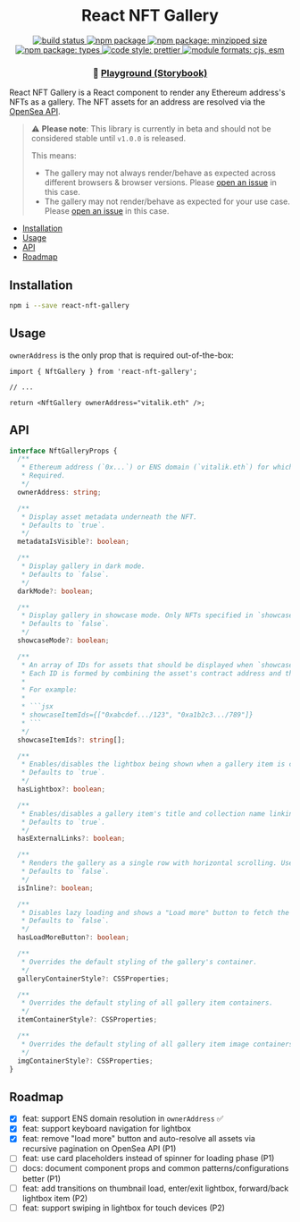 <h1 align="center">React NFT Gallery</h1>

<p align="center">
  <a href="#">
    <img alt="build status" src="https://github.com/bkrem/react-nft-gallery/workflows/CI/badge.svg">
  </a>
  <a href="https://www.npmjs.com/package/react-nft-gallery">
    <img alt="npm package" src="https://img.shields.io/npm/v/react-nft-gallery?style=flat">
  </a>
  <!-- <a href="https://www.npmjs.com/package/react-nft-gallery">
    <img alt="npm package: downloads monthly" src="https://img.shields.io/npm/dm/react-nft-gallery.svg">
  </a> -->
  <a href="https://bundlephobia.com/result?p=react-nft-gallery">
    <img alt="npm package: minzipped size" src="https://img.shields.io/bundlephobia/minzip/react-nft-gallery">
  </a>
  <a href="https://www.npmjs.com/package/react-nft-gallery">
    <img alt="npm package: types" src="https://img.shields.io/npm/types/react-nft-gallery">
  </a>
  <a href="https://github.com/prettier/prettier">
    <img alt="code style: prettier" src="https://img.shields.io/badge/code_style-prettier-ff69b4.svg">
  </a>
  <a href="#">
    <img alt="module formats: cjs, esm" src="https://img.shields.io/badge/module%20formats-cjs%2C%20esm-green.svg">
  </a>
</p>

<p align="center">
  <h3 align="center"><span>👾 </span><a href="https://bkrem.github.io/react-nft-gallery">Playground (Storybook)</a></h3>
</p>

React NFT Gallery is a React component to render any Ethereum address's NFTs as a gallery.
The NFT assets for an address are resolved via the [OpenSea API](https://docs.opensea.io/reference/api-overview).

> ⚠️ **Please note**: This library is currently in beta and should not be considered stable until `v1.0.0` is released.
>
> This means:
>
> - The gallery may not always render/behave as expected across different browsers & browser versions.
>   Please [open an issue](https://github.com/bkrem/react-nft-gallery/issues) in this case.
> - The gallery may not render/behave as expected for your use case.
>   Please [open an issue](https://github.com/bkrem/react-nft-gallery/issues) in this case.

- [Installation](#installation)
- [Usage](#usage)
- [API](#api)
- [Roadmap](#roadmap)

## Installation

```bash
npm i --save react-nft-gallery
```

## Usage

`ownerAddress` is the only prop that is required out-of-the-box:

```tsx
import { NftGallery } from 'react-nft-gallery';

// ...

return <NftGallery ownerAddress="vitalik.eth" />;
```

## API

````ts
interface NftGalleryProps {
  /**
   * Ethereum address (`0x...`) or ENS domain (`vitalik.eth`) for which the gallery should contain associated NFTs.
   * Required.
   */
  ownerAddress: string;

  /**
   * Display asset metadata underneath the NFT.
   * Defaults to `true`.
   */
  metadataIsVisible?: boolean;

  /**
   * Display gallery in dark mode.
   * Defaults to `false`.
   */
  darkMode?: boolean;

  /**
   * Display gallery in showcase mode. Only NFTs specified in `showcaseItemIds` will be rendered.
   * Defaults to `false`.
   */
  showcaseMode?: boolean;

  /**
   * An array of IDs for assets that should be displayed when `showcaseMode` is active.
   * Each ID is formed by combining the asset's contract address and the asset's own tokenId: `{:assetContractAddress}/{:tokenId}`
   *
   * For example:
   *
   * ```jsx
   * showcaseItemIds={["0xabcdef.../123", "0xa1b2c3.../789"]}
   * ```
   */
  showcaseItemIds?: string[];

  /**
   * Enables/disables the lightbox being shown when a gallery item is clicked/tapped.
   * Defaults to `true`.
   */
  hasLightbox?: boolean;

  /**
   * Enables/disables a gallery item's title and collection name linking to the asset and collection on OpenSea, respectively.
   * Defaults to `true`.
   */
  hasExternalLinks?: boolean;

  /**
   * Renders the gallery as a single row with horizontal scrolling. Useful when rendering the gallery between other content.
   * Defaults to `false`.
   */
  isInline?: boolean;

  /**
   * Disables lazy loading and shows a "Load more" button to fetch the next set of gallery items.
   * Defaults to `false`.
   */
  hasLoadMoreButton?: boolean;

  /**
   * Overrides the default styling of the gallery's container.
   */
  galleryContainerStyle?: CSSProperties;

  /**
   * Overrides the default styling of all gallery item containers.
   */
  itemContainerStyle?: CSSProperties;

  /**
   * Overrides the default styling of all gallery item image containers.
   */
  imgContainerStyle?: CSSProperties;
}
````

## Roadmap

- [x] feat: support ENS domain resolution in `ownerAddress` ✅
- [x] feat: support keyboard navigation for lightbox
- [x] feat: remove "load more" button and auto-resolve all assets via recursive pagination on OpenSea API (P1)
- [ ] feat: use card placeholders instead of spinner for loading phase (P1)
- [ ] docs: document component props and common patterns/configurations better (P1)
- [ ] feat: add transitions on thumbnail load, enter/exit lightbox, forward/back lightbox item (P2)
- [ ] feat: support swiping in lightbox for touch devices (P2)
